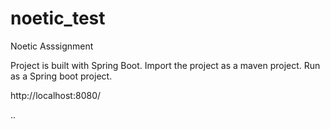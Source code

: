 # noetic_test
Noetic Asssignment

Project is built with Spring Boot.
Import the project as a maven project.
Run as  a Spring boot project.

http://localhost:8080/

..
